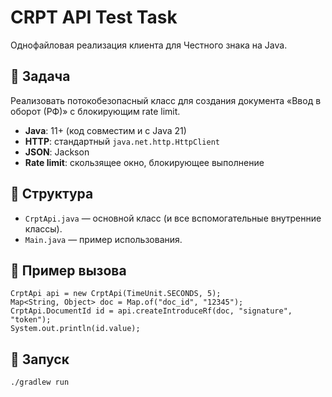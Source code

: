# CRPT API Test Task

Однофайловая реализация клиента для Честного знака на Java.

## 📌 Задача
Реализовать потокобезопасный класс для создания документа «Ввод в оборот (РФ)» с блокирующим rate limit.

- **Java**: 11+ (код совместим и с Java 21)
- **HTTP**: стандартный `java.net.http.HttpClient`
- **JSON**: Jackson
- **Rate limit**: скользящее окно, блокирующее выполнение

## 📂 Структура
- `CrptApi.java` — основной класс (и все вспомогательные внутренние классы).
- `Main.java` — пример использования.

## 📄 Пример вызова
    CrptApi api = new CrptApi(TimeUnit.SECONDS, 5);
    Map<String, Object> doc = Map.of("doc_id", "12345");
    CrptApi.DocumentId id = api.createIntroduceRf(doc, "signature", "token");
    System.out.println(id.value);

## 🚀 Запуск
```bash
./gradlew run 

